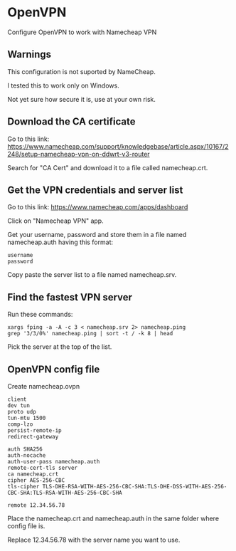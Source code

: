 # OpenVPN
Configure OpenVPN to work with Namecheap VPN

## Warnings
This configuration is not suported by NameCheap.

I tested this to work only on Windows.

Not yet sure how secure it is, use at your own risk.

## Download the CA certificate
Go to this link:
https://www.namecheap.com/support/knowledgebase/article.aspx/10167/2248/setup-namecheap-vpn-on-ddwrt-v3-router

Search for "CA Cert" and download it to a file called namecheap.crt.

## Get the VPN credentials and server list
Go to this link:
https://www.namecheap.com/apps/dashboard

Click on "Namecheap VPN" app.

Get your username, password and store them in a file named namecheap.auth having this format:
```
username
password
```

Copy paste the server list to a file named namecheap.srv.

## Find the fastest VPN server

Run these commands:
```
xargs fping -a -A -c 3 < namecheap.srv 2> namecheap.ping
grep '3/3/0%' namecheap.ping | sort -t / -k 8 | head
```
Pick the server at the top of the list.

## OpenVPN config file

Create namecheap.ovpn
```
client
dev tun
proto udp
tun-mtu 1500
comp-lzo
persist-remote-ip
redirect-gateway

auth SHA256
auth-nocache
auth-user-pass namecheap.auth
remote-cert-tls server
ca namecheap.crt
cipher AES-256-CBC
tls-cipher TLS-DHE-RSA-WITH-AES-256-CBC-SHA:TLS-DHE-DSS-WITH-AES-256-CBC-SHA:TLS-RSA-WITH-AES-256-CBC-SHA

remote 12.34.56.78
```
Place the namecheap.crt and namecheap.auth in the same folder where config file is.

Replace 12.34.56.78 with the server name you want to use.
